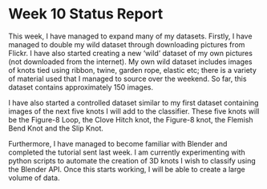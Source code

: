 # Week 10 Status Report

This week, I have managed to expand many of my datasets. 
Firstly, I have managed to double my wild dataset through downloading pictures from Flickr. 
I have also started creating a new ‘wild’ dataset of my own pictures (not downloaded from the internet). 
My own wild dataset includes images of knots tied using ribbon, twine, garden rope, elastic etc; there is a variety of material used that I managed to source over the weekend. 
So far, this dataset contains approximately 150 images. 

I have also started a controlled dataset similar to my first dataset containing images of the next five knots I will add to the classifier. 
These five knots will be the Figure-8 Loop, the Clove Hitch knot, the Figure-8 knot, the Flemish Bend Knot and the Slip Knot.

Furthermore, I have managed to become familiar with Blender and completed the tutorial sent last week. 
I am currently experimenting with python scripts to automate the creation of 3D knots I wish to classify using the Blender API. 
Once this starts working, I will be able to create a large volume of data.
